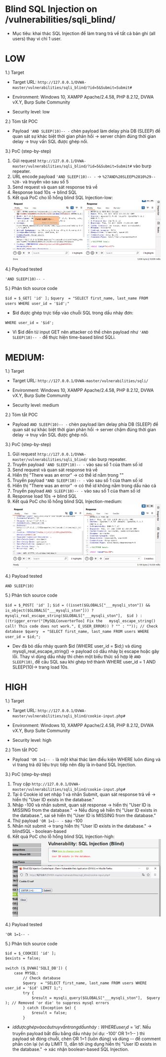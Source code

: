 # Blind SQL Injection on /vulnerabilities/sqli_blind/
- Mục tiêu: khai thác SQL Injection để làm trang trả về tất cả bản ghi (all users) thay vì chỉ 1 user.
# LOW
1.) Target

- Target URL: `http://127.0.0.1/DVWA-master/vulnerabilities/sqli_blind/?id=5&Submit=Submit#`

- Environment: Windows 10, XAMPP Apache/2.4.58, PHP 8.2.12, DVWA vX.Y, Burp Suite Community

- Security level: low

2.) Tóm tắt POC

- Payload `'AND SLEEP(10)-- -` chèn payload làm delay phía DB (SLEEP) để quan sát sự khác biệt thời gian phản hồi → server chậm đúng thời gian delay → truy vấn SQL được ghép nối.

3.) PoC (step-by-step)

1. Gửi request `http://127.0.0.1/DVWA-master/vulnerabilities/sqli_blind/?id=5&Submit=Submit#` vào burp repeater.
2. URL encode payload `'AND SLEEP(10)-- -` → `%27AND%20SLEEP%2810%29--%20-` và truyền vào sau số 5
3. Send request và quan sát response trả về
4. Response load 10s → blind SQL
5. Kết quả PoC cho lỗ hổng blind SQL Injection-low:
![anh1](images/blindSQL-injection-low.png)

4.) Payload tested

`'AND SLEEP(10)-- -`

5.) Phân tích source code

`$id = $_GET[ 'id' ];`
`$query  = "SELECT first_name, last_name FROM users WHERE user_id = '$id';"`

- $id được ghép trực tiếp vào chuỗi SQL trong dấu nháy đơn:

`WHERE user_id = '$id';`

- Vì $id đến từ input GET nên attacker có thể chèn payload như `'AND SLEEP(10)-- -` để thực hiện time-based blind SQLi.

# MEDIUM:
1.) Target

- Target URL: `http://127.0.0.1/DVWA-master/vulnerabilities/sqli/`

- Environment: Windows 10, XAMPP Apache/2.4.58, PHP 8.2.12, DVWA vX.Y, Burp Suite Community

- Security level: medium

2.) Tóm tắt POC

- Payload `AND SLEEP(10)-- -` chèn payload làm delay phía DB (SLEEP) để quan sát sự khác biệt thời gian phản hồi -> server chậm đúng thời gian delay -> truy vấn SQL được ghép nối.

3.) PoC (step-by-step)

1. Gửi request `http://127.0.0.1/DVWA-master/vulnerabilities/sqli_blind/` vào burp repeater.
2. Truyền payload `'AND SLEEP(10)-- -` vào sau số 1 của tham số id
3. Send request và quan sát response trả về
4. Hiển thị "There was an error" → có thể id nằm trong ""
5. Truyền payload `"AND SLEEP(10)-- -` vào sau số 1 của tham số id
6. Hiển thị "There was an error" → có thể id không nằm trong dấu nào cả
7. Truyền payload `AND SLEEP(10)-- -` vào sau số 1 của tham số id
8. Response load 10s → blind SQL
9. Kết quả PoC cho lỗ hổng blind SQL Injection-medium:
![anh1](images/blindSQL-injection-medium.png)

4.) Payload tested

`AND SLEEP(10)`

5.) Phân tích source code

`$id = $_POST[ 'id' ];`
`$id = ((isset($GLOBALS["___mysqli_ston"]) && is_object($GLOBALS["___mysqli_ston"])) ? mysqli_real_escape_string($GLOBALS["___mysqli_ston"],  $id ) : ((trigger_error("[MySQLConverterToo] Fix the   mysql_escape_string() call! This code does not work.", E_USER_ERROR)) ? "" : ""));
 // Check database
 $query  = "SELECT first_name, last_name FROM users WHERE user_id = $id;";`
      
- Dev đã bỏ dấu nháy quanh $id (WHERE user_id = $id;) và dùng mysqli_real_escape_string() → payload có dấu nháy bị escape hoặc gây lỗi. Thay vì dùng dấu nháy thì chèn một biểu thức số hợp lệ `AND SLEEP(10)`, để câu SQL sau khi ghép trở thành WHERE user_id = 1 AND SLEEP(10)→ trang load 10s.

# HIGH
1.) Target

- Target URL: `http://127.0.0.1/DVWA-master/vulnerabilities/sqli_blind/cookie-input.php#`

- Environment: Windows 10, XAMPP Apache/2.4.58, PHP 8.2.12, DVWA vX.Y, Burp Suite Community

- Security level: high

2.) Tóm tắt POC

- Payload `'OR 1=1-- -` là một khai thác làm điều kiện WHERE luôn đúng và vì trang trả dữ liệu trực tiếp nên đây là in‑band SQL Injection.

3.) PoC (step-by-step)

1. Truy cập `http://127.0.0.1/DVWA-master/vulnerabilities/sqli_blind/cookie-input.php#`
2. Tại ô Cookie id set nhập 1 và nhấn Submit, quan sát response trả về → hiển thị "User ID exists in the database."
3. Nhập -100 và nhấn submit, quan sát response → hiển thị "User ID is MISSING from the database."
 → Nếu đúng sẽ hiển thị "User ID exists in the database.", sai sẽ hiển thị "User ID is MISSING from the database."
4. Thử payload  `'OR 1=1-- -` sau -100
5. Nhấn nút submit -> trang hiển thị "User ID exists in the database." -> blindSQL - boolean-based
6. Kết quả PoC cho lỗ hổng  blind SQL Injection-high:
![anh3](images/blindSQL-injection-high.png)

4.) Payload tested

`'OR 1=1-- -`

5.) Phân tích source code

	$id = $_COOKIE[ 'id' ];
	$exists = false;

	switch ($_DVWA['SQLI_DB']) {
		case MYSQL:
			// Check database
			$query  = "SELECT first_name, last_name FROM users WHERE user_id = '$id' LIMIT 1;";
			try {
				$result = mysqli_query($GLOBALS["___mysqli_ston"],  $query ); // Removed 'or die' to suppress mysql errors
			} catch (Exception $e) {
				$result = false;
			}
   
- $id được ghép vào câu truy vấn trong dấu nháy: WHERE user_id = '$id'. Nếu truyền payload bắt đầu bằng dấu nháy (ví dụ: -100' OR 1=1-- ) thì payload sẽ đóng chuỗi, chèn OR 1=1 (luôn đúng) và dùng -- để comment phần còn lại (ví dụ LIMIT 1), dẫn tới ứng dụng hiển thị "User ID exists in the database." → xác nhận boolean-based SQL Injection.
